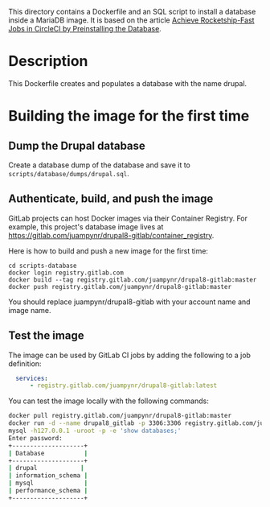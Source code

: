 This directory contains a Dockerfile and an SQL script to install a database inside a
MariaDB image. It is based on the article
[Achieve Rocketship-Fast Jobs in CircleCI by Preinstalling the Database](https://www.lullabot.com/articles/rocket-ship-fast-jobs-circleci-preinstalling-database).

# Description

This Dockerfile creates and populates a database with the name drupal.

# Building the image for the first time

## Dump the Drupal database
Create a database dump of the database and save it to `scripts/database/dumps/drupal.sql`.

## Authenticate, build, and push the image

GitLab projects can host Docker images via their Container Registry. For example, this
project's database image lives at https://gitlab.com/juampynr/drupal8-gitlab/container_registry.

Here is how to build and push a new image for the first time:

```
cd scripts-database
docker login registry.gitlab.com
docker build --tag registry.gitlab.com/juampynr/drupal8-gitlab:master
docker push registry.gitlab.com/juampynr/drupal8-gitlab:master
```

You should replace juampynr/drupal8-gitlab with your account name and image name.

## Test the image

The image can be used by GitLab CI jobs by adding the following to a job definition:

```yaml
  services:
      - registry.gitlab.com/juampynr/drupal8-gitlab:latest
```

You can test the image locally with the following commands:

```bash
docker pull registry.gitlab.com/juampynr/drupal8-gitlab:master
docker run -d --name drupal8_gitlab -p 3306:3306 registry.gitlab.com/juampynr/drupal8-gitlab:master
mysql -h127.0.0.1 -uroot -p -e 'show databases;'
Enter password:
+--------------------+
| Database           |
+--------------------+
| drupal            |
| information_schema |
| mysql              |
| performance_schema |
+--------------------+
```
